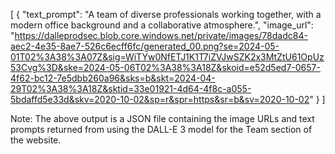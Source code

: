 [
    {
        "text_prompt": "A team of diverse professionals working together, with a modern office background and a collaborative atmosphere.",
        "image_url": "https://dalleprodsec.blob.core.windows.net/private/images/78dadc84-aec2-4e35-8ae7-526c6ecff6fc/generated_00.png?se=2024-05-01T02%3A38%3A07Z&sig=WiTYw0NfETJ1K1T7iZVJwSZK2x3MtZtU61OpUz53Cvg%3D&ske=2024-05-06T02%3A38%3A18Z&skoid=e52d5ed7-0657-4f62-bc12-7e5dbb260a96&sks=b&skt=2024-04-29T02%3A38%3A18Z&sktid=33e01921-4d64-4f8c-a055-5bdaffd5e33d&skv=2020-10-02&sp=r&spr=https&sr=b&sv=2020-10-02"
    }
]

Note: The above output is a JSON file containing the image URLs and text prompts returned from using the DALL-E 3 model for the Team section of the website.